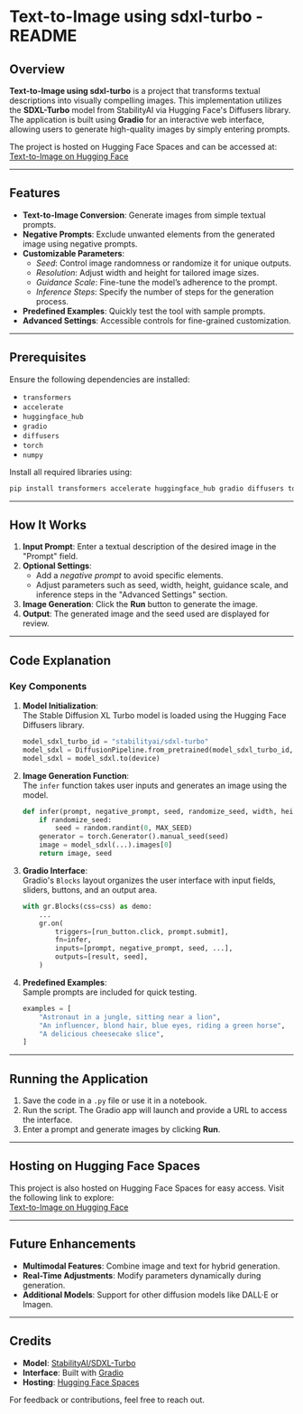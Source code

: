 # Text-to-Image using sdxl-turbo - README

## Overview

**Text-to-Image using sdxl-turbo** is a project that transforms textual descriptions into visually compelling images. This implementation utilizes the **SDXL-Turbo** model from StabilityAI via Hugging Face's Diffusers library. The application is built using **Gradio** for an interactive web interface, allowing users to generate high-quality images by simply entering prompts.

The project is hosted on Hugging Face Spaces and can be accessed at:  
[Text-to-Image on Hugging Face](https://huggingface.co/spaces/ajaysoni197/Text-to-image)

---

## Features

- **Text-to-Image Conversion**: Generate images from simple textual prompts.
- **Negative Prompts**: Exclude unwanted elements from the generated image using negative prompts.
- **Customizable Parameters**:  
  - *Seed*: Control image randomness or randomize it for unique outputs.
  - *Resolution*: Adjust width and height for tailored image sizes.
  - *Guidance Scale*: Fine-tune the model’s adherence to the prompt.
  - *Inference Steps*: Specify the number of steps for the generation process.
- **Predefined Examples**: Quickly test the tool with sample prompts.
- **Advanced Settings**: Accessible controls for fine-grained customization.

---

## Prerequisites

Ensure the following dependencies are installed:

- `transformers`
- `accelerate`
- `huggingface_hub`
- `gradio`
- `diffusers`
- `torch`
- `numpy`

Install all required libraries using:

```bash
pip install transformers accelerate huggingface_hub gradio diffusers torch numpy
```

---

## How It Works

1. **Input Prompt**: Enter a textual description of the desired image in the "Prompt" field.
2. **Optional Settings**:  
   - Add a *negative prompt* to avoid specific elements.
   - Adjust parameters such as seed, width, height, guidance scale, and inference steps in the "Advanced Settings" section.
3. **Image Generation**: Click the **Run** button to generate the image.
4. **Output**: The generated image and the seed used are displayed for review.

---

## Code Explanation

### Key Components

1. **Model Initialization**:  
   The Stable Diffusion XL Turbo model is loaded using the Hugging Face Diffusers library.

   ```python
   model_sdxl_turbo_id = "stabilityai/sdxl-turbo"
   model_sdxl = DiffusionPipeline.from_pretrained(model_sdxl_turbo_id, torch_dtype=torch_dtype)
   model_sdxl = model_sdxl.to(device)
   ```

2. **Image Generation Function**:  
   The `infer` function takes user inputs and generates an image using the model.

   ```python
   def infer(prompt, negative_prompt, seed, randomize_seed, width, height, guidance_scale, num_inference_steps, ...):
       if randomize_seed:
           seed = random.randint(0, MAX_SEED)
       generator = torch.Generator().manual_seed(seed)
       image = model_sdxl(...).images[0]
       return image, seed
   ```

3. **Gradio Interface**:  
   Gradio's `Blocks` layout organizes the user interface with input fields, sliders, buttons, and an output area.

   ```python
   with gr.Blocks(css=css) as demo:
       ...
       gr.on(
           triggers=[run_button.click, prompt.submit],
           fn=infer,
           inputs=[prompt, negative_prompt, seed, ...],
           outputs=[result, seed],
       )
   ```

4. **Predefined Examples**:  
   Sample prompts are included for quick testing.

   ```python
   examples = [
       "Astronaut in a jungle, sitting near a lion",
       "An influencer, blond hair, blue eyes, riding a green horse",
       "A delicious cheesecake slice",
   ]
   ```

---

## Running the Application

1. Save the code in a `.py` file or use it in a notebook.
2. Run the script. The Gradio app will launch and provide a URL to access the interface.
3. Enter a prompt and generate images by clicking **Run**.

---

## Hosting on Hugging Face Spaces

This project is also hosted on Hugging Face Spaces for easy access. Visit the following link to explore:  
[Text-to-Image on Hugging Face](https://huggingface.co/spaces/ajaysoni197/Text-to-image)

---

## Future Enhancements

- **Multimodal Features**: Combine image and text for hybrid generation.
- **Real-Time Adjustments**: Modify parameters dynamically during generation.
- **Additional Models**: Support for other diffusion models like DALL·E or Imagen.

---

## Credits

- **Model**: [StabilityAI/SDXL-Turbo](https://huggingface.co/stabilityai/sdxl-turbo)
- **Interface**: Built with [Gradio](https://gradio.app/)
- **Hosting**: [Hugging Face Spaces](https://huggingface.co/spaces)

For feedback or contributions, feel free to reach out.